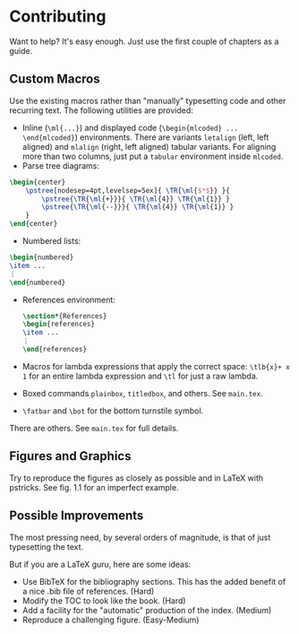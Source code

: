 # Contributing

Want to help? It's easy enough. Just use the first couple of chapters as a guide. 

## Custom Macros

Use the existing macros rather than "manually" typesetting code and other recurring text. The following utilities are provided:

* Inline (`\ml{...}`) and displayed code (`\begin{mlcoded}
  ... \end{mlcoded}`) environments. There are variants `letalign` (left, left aligned) and `mlalign` (right, left aligned) tabular variants. For aligning more than two columns, just put a `tabular` environment inside `mlcoded`.
* Parse tree diagrams:

```latex
\begin{center}
	\pstree[nodesep=4pt,levelsep=5ex]{ \TR{\ml{$*$}} }{  
		\pstree{\TR{\ml{+}}}{ \TR{\ml{4}} \TR{\ml{1}} }
		\pstree{\TR{\ml{--}}}{ \TR{\ml{4}} \TR{\ml{1}} }
	}
\end{center}
```

* Numbered lists:

```latex
\begin{numbered}
\item ...
⋮
\end{numbered}
```

* References environment:

  ```latex
  \section*{References}
  \begin{references}
  \item ...
  ⋮
  \end{references}
  ```

* Macros for lambda expressions that apply the correct space: `\tlb{x}+ x 1` for an entire lambda expression and `\tl` for just a raw lambda. 

* Boxed commands `plainbox`, `titledbox`, and others. See `main.tex`.

* `\fatbar` and `\bot` for the bottom turnstile symbol.

There are others. See `main.tex` for full details.

## Figures and Graphics

Try to reproduce the figures as closely as possible and in LaTeX with pstricks. See fig. 1.1 for an imperfect example.

## Possible Improvements

The most pressing need, by several orders of magnitude, is that of just typesetting the text. 

But if you are a LaTeX guru, here are some ideas:

* Use BibTeX for the bibliography sections. This has the added benefit of a nice .bib file of references. (Hard)
* Modify the TOC to look like the book. (Hard)
* Add a facility for the "automatic" production of the index. (Medium)
* Reproduce a challenging figure. (Easy-Medium)